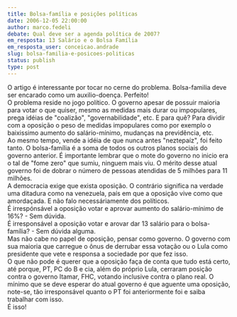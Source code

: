 ```yaml
---
title: Bolsa-família e posições políticas
date: 2006-12-05 22:00:00
author: marco.fedeli
debate: Qual deve ser a agenda política de 2007?
em_resposta: 13 Salário e o Bolsa Família
em_resposta_user: conceicao.andrade
slug: bolsa-familia-e-posicoes-politicas
status: publish 
type: post
---
```


O artigo é interessante por tocar no cerne do problema. Bolsa-familia deve ser encarado como um auxilio-doença. Perfeito!  
O problema reside no jogo político. O governo apesar de possuir maioria para votar o que quiser, mesmo as medidas mais durar ou impopulares, prega idéias de "coalizão", "governabilidade", etc. E para quê? Para dividir com a oposição o peso de medidas impopulares como por exemplo o baixissimo aumento do salário-mínimo, mudanças na previdência, etc.  
Ao mesmo tempo, vende a idéia de que nunca antes "neztepaíz", foi feito tanto. O bolsa-família é a soma de todos os outros planos sociais do governo anterior. É importante lembrar que o mote do governo no inicio era o tal de "fome zero" que sumiu, ninguem mais viu. O mérito desse atual governo foi de dobrar o número de pessoas atendidas de 5 milhões para 11 milhões.  
A democracia exige que exista oposição. O contrário significa na verdade uma ditadura como na venezuela, país em que a oposição vive como que amordaçada. E não falo necessáriamente dos políticos.  
É irrespónsável a oposição votar e aprovar aumento do salário-mínimo de 16%? - Sem dúvida.  
É irresponsável a oposição votar e arovar dar 13 salário para o bolsa-família? - Sem dúvida alguma.  
Mas não cabe no papel de oposição, pensar como governo. O governo com sua maioria que carregue o ônus de derrubar essa votação ou o Lula como presidente que vete e responsa a sociedade por que fez isso.  
O que não pode é querer que a oposição faça de conta que tudo está certo, até porque, PT, PC do B e cia, além do próprio Lula, cerraram posição contra o governo Itamar, FHC, votando inclusive contra o plano real. O mínimo que se deve esperar do atual governo é que aguente uma oposição, note-se, tão irresponsável quanto o PT foi anteriormente foi e saiba trabalhar com isso.  
É isso!
